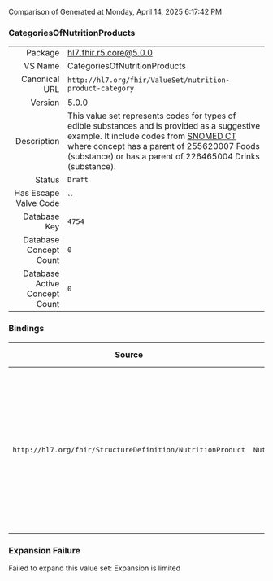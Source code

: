 Comparison of 
Generated at Monday, April 14, 2025 6:17:42 PM

### CategoriesOfNutritionProducts

|      |     |
| ---: | --- |
| Package | hl7.fhir.r5.core@5.0.0 |
| VS Name | CategoriesOfNutritionProducts |
| Canonical URL | `http://hl7.org/fhir/ValueSet/nutrition-product-category` |
| Version | 5.0.0 |
| Description | This value set represents codes for types of edible substances and is provided as a suggestive example.  It include codes from [SNOMED CT](http://snomed.info/sct) where concept has a parent of 255620007 Foods (substance) or has a parent of 226465004 Drinks (substance). |
| Status | `Draft` |
| Has Escape Valve Code | `` |
| Database Key | `4754` |
| Database Concept Count | `0` |
| Database Active Concept Count | `0` |
### Bindings

| Source | Element | Binding | Strength | Element Short |
| ------ | ------- | ------- | -------- | ------------- |
| `http://hl7.org/fhir/StructureDefinition/NutritionProduct` | `NutritionProduct.category` | `http://hl7.org/fhir/ValueSet/nutrition-product-category` | `Example` | Broad product groups or categories used to classify the product, such as Legume and Legume Products, Beverages, or Beef Products |

### Expansion Failure

Failed to expand this value set: Expansion is limited
